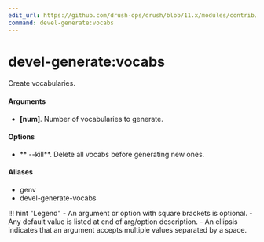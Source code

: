 ```yaml
---
edit_url: https://github.com/drush-ops/drush/blob/11.x/modules/contrib/devel/devel_generate/src/Commands/DevelGenerateCommands.php
command: devel-generate:vocabs
---
```

# devel-generate:vocabs

Create vocabularies.

#### Arguments

- **[num]**. Number of vocabularies to generate.

#### Options

- ** --kill**. Delete all vocabs before generating new ones.

#### Aliases

- genv
- devel-generate-vocabs

!!! hint "Legend"
    - An argument or option with square brackets is optional.
    - Any default value is listed at end of arg/option description.
    - An ellipsis indicates that an argument accepts multiple values separated by a space.